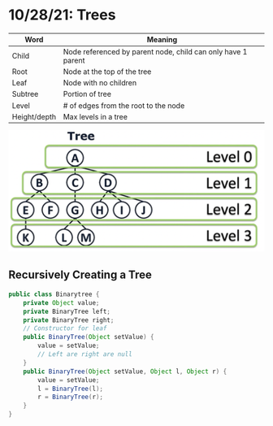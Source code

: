 # 10/28/21: Trees

| Word | Meaning |
| ---- | ------- |
| Child | Node referenced by parent node, child can only have 1 parent |
| Root | Node at the top of the tree |
| Leaf | Node with no children |
| Subtree | Portion of tree |
| Level | # of edges from the root to the node |
| Height/depth | Max levels in a tree | 

![Visual](/Images/TreeLevels.png)

## Recursively Creating a Tree

```java
public class Binarytree {
    private Object value;
    private BinaryTree left;
    private BinaryTree right;
    // Constructor for leaf
    public BinaryTree(Object setValue) {
        value = setValue;
        // Left are right are null
    }
    public BinaryTree(Object setValue, Object l, Object r) {
        value = setValue;
        l = BinaryTree(l);
        r = BinaryTree(r);
    }
}
```